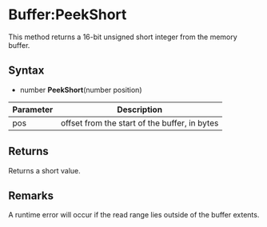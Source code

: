 # Buffer:PeekShort

This method returns a 16-bit unsigned short integer from the memory buffer.

## Syntax

- number **PeekShort**(number position)

| Parameter | Description |
| ----- | ----- |
| pos | offset from the start of the buffer, in bytes |

## Returns

Returns a short value.

## Remarks

A runtime error will occur if the read range lies outside of the buffer extents.
